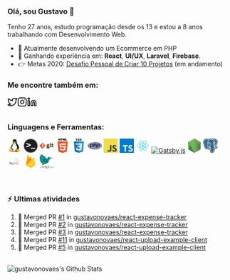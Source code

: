 ### Olá, sou Gustavo :wave:

Tenho 27 anos, estudo programação desde os 13 e estou a 8 anos trabalhando com Desenvolvimento Web.


- :hammer: Atualmente desenvolvendo um Ecommerce em PHP
- :seedling: Ganhando experiência em: **React**, **UI/UX**, **Laravel**, **Firebase**.
- :point_right: Metas 2020: [Desafio Pessoal de Criar 10 Projetos](https://github.com/gustavonovaes/multiplayer-game-php-swoole-websocket/blob/master/README.md#why) (em andamento)



### Me encontre também em:

[<img align="left" alt="Gustavo Novaes" width="22px" src="https://raw.githubusercontent.com/feathericons/feather/master/icons/twitter.svg" />][twitter]
[<img align="left" alt="Gustavo Novaes" width="22px" src="https://raw.githubusercontent.com/feathericons/feather/master/icons/instagram.svg" />][instagram]
[<img align="left" alt="Gustavo Novaes" width="22px" src="https://raw.githubusercontent.com/feathericons/feather/master/icons/linkedin.svg" />][linkedin]

<br />
<br />

### Linguagens e Ferramentas:

[<img width="32px" src="https://raw.githubusercontent.com/github/explore/80688e429a7d4ef2fca1e82350fe8e3517d3494d/topics/linux/linux.png" alt="Linux" />][github]
[<img width="32px" src="https://raw.githubusercontent.com/github/explore/80688e429a7d4ef2fca1e82350fe8e3517d3494d/topics/terminal/terminal.png" alt="Terminal" />][github]
[<img width="32px" src="https://raw.githubusercontent.com/github/explore/80688e429a7d4ef2fca1e82350fe8e3517d3494d/topics/git/git.png" alt="Git" />][github]
[<img width="32px" src="https://raw.githubusercontent.com/github/explore/80688e429a7d4ef2fca1e82350fe8e3517d3494d/topics/html/html.png" alt="HTML" />][github]
[<img width="32px" src="https://raw.githubusercontent.com/github/explore/80688e429a7d4ef2fca1e82350fe8e3517d3494d/topics/css/css.png" alt="CSS" />][github]
[<img width="32px" src="https://raw.githubusercontent.com/github/explore/ccc16358ac4530c6a69b1b80c7223cd2744dea83/topics/php/php.png" alt="PHP" />][github]
[<img width="32px" src="https://raw.githubusercontent.com/github/explore/80688e429a7d4ef2fca1e82350fe8e3517d3494d/topics/javascript/javascript.png" alt="JavaScript" />][github]
[<img width="32px" src="https://raw.githubusercontent.com/github/explore/80688e429a7d4ef2fca1e82350fe8e3517d3494d/topics/typescript/typescript.png" alt="Typescript" />][github]
[<img width="32px" src="https://raw.githubusercontent.com/github/explore/80688e429a7d4ef2fca1e82350fe8e3517d3494d/topics/react/react.png" alt="React" />][github]
[<img width="32px" src="https://raw.githubusercontent.com/gatsbyjs/gatsby/master/www/static/favicon-32x32.png" alt="Gatsby.js" />][github]
[<img width="32px" src="https://raw.githubusercontent.com/github/explore/80688e429a7d4ef2fca1e82350fe8e3517d3494d/topics/nodejs/nodejs.png" alt="Node.js" />][github]
[<img width="32px" src="https://raw.githubusercontent.com/github/explore/80688e429a7d4ef2fca1e82350fe8e3517d3494d/topics/postgresql/postgresql.png" alt="Postgres" />][github]
[<img width="32px" src="https://raw.githubusercontent.com/github/explore/80688e429a7d4ef2fca1e82350fe8e3517d3494d/topics/mysql/mysql.png" alt="MySQL" />][github]
[<img width="32px" src="https://raw.githubusercontent.com/github/explore/80688e429a7d4ef2fca1e82350fe8e3517d3494d/topics/firebase/firebase.png" alt="Firebase" />][github]
[<img width="32px" src="https://raw.githubusercontent.com/github/explore/80688e429a7d4ef2fca1e82350fe8e3517d3494d/topics/latex/latex.png" alt="LaTeX" />][github]

<br />

### :zap: Ultimas atividades
<!--START_SECTION:activity-->
1. 🎉 Merged PR [#1](https://github.com//gustavonovaes/react-expense-tracker/pull/1) in [gustavonovaes/react-expense-tracker](https://github.com//gustavonovaes/react-expense-tracker)
2. 🎉 Merged PR [#2](https://github.com//gustavonovaes/react-expense-tracker/pull/2) in [gustavonovaes/react-expense-tracker](https://github.com//gustavonovaes/react-expense-tracker)
3. 🎉 Merged PR [#3](https://github.com//gustavonovaes/react-expense-tracker/pull/3) in [gustavonovaes/react-expense-tracker](https://github.com//gustavonovaes/react-expense-tracker)
4. 🎉 Merged PR [#11](https://github.com//gustavonovaes/react-upload-example-client/pull/11) in [gustavonovaes/react-upload-example-client](https://github.com//gustavonovaes/react-upload-example-client)
5. 🎉 Merged PR [#5](https://github.com//gustavonovaes/react-upload-example-client/pull/5) in [gustavonovaes/react-upload-example-client](https://github.com//gustavonovaes/react-upload-example-client)
<!--END_SECTION:activity-->
<br />

<img align="left" alt="gustavonovaes's Github Stats" src="https://github-readme-stats.gustavonovaes.vercel.app/api?username=gustavonovaes&show_icons=true&hide_border=true" />

[github]: https://github.com/gustavonovaes
[twitter]: https://twitter.com/gustavonovaes93
[instagram]: https://instagram.com/gustavonovaes.dev
[linkedin]: https://www.linkedin.com/in/gustavonovaes